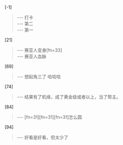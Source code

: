 
[-1] 
>--- 打卡<br>
>--- 第二<br>
>--- 第一<br>

[21] 
>--- 赛亚人变身[fn=33]<br>
>--- 赛亚人血脉<br>

[69] 
>--- 想起角三了
哈哈哈<br>

[74] 
>--- 结果有了机缘，成了黄金级或者以上，当了帮主。<br>

[84] 
>--- [fn=31][fn=31][fn=31]怎么圆<br>

[94] 
>--- 好看是好看，但太少了<br>

